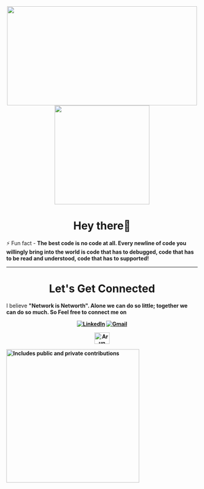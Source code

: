 <div align="center">  
  <img src="https://media.giphy.com/media/USV0ym3bVWQJJmNu3N/giphy.gif" width="500" height="260">
  <img src="https://media.giphy.com/media/du3J3cXyzhj75IOgvA/giphy.gif" width="250" height="260"> 

   </div>

<h1 align="center">Hey there👋</h1>

<!-- <img src="https://komarev.com/ghpvc/?username=ArunPrasanth-V&label=Profile%20views&color=ce9927&style=flat" alt="arunJavaProgrammer" /> -->
⚡ Fun fact - **The best code is no code at all. Every newline of code you willingly bring into the world is code that has to debugged, code that has to be read and understood, code that has to supported!**

<hr>
<h1 align="center">Let's Get Connected</h1>

I believe <b>"Network is Networth"<b>. Alone we can do so little; together we can do so much. So <strong>Feel free to connect me on<strong> </p>

<div align="center">


<a  href="https://www.linkedin.com/in/arunprasanth-developer/" target="_blank"><img alt="LinkedIn" src="https://img.shields.io/badge/linkedin%20-%230077B5.svg?&style=for-the-badge&logo=linkedin&logoColor=white" /></a>
<a href="mailto:arunchuck111@gmail.com"><img  alt="Gmail" src="https://img.shields.io/badge/Gmail-D14836?style=for-the-badge&logo=gmail&logoColor=white" />

<a href="https://leetcode.com/arunchuck111/" target="blank"><img align="center" src="https://raw.githubusercontent.com/rahuldkjain/github-profile-readme-generator/master/src/images/icons/Social/leet-code.svg" alt="Arun Developer" height="30" width="40" /></a>

</div>
<p>
<a href="https://vaunt.dev">
<img src="https://api.vaunt.dev/v1/github/entities/ArunPrasanth-V/contributions?format=svg&private=true" width="350" title="Includes public and private contributions" />
</a>
</p>

